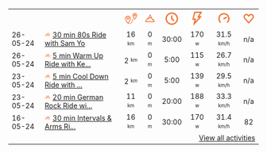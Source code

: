 <table>
    <tr>
        <th></th>
        <th></th>
        <th align="center"><img src="https://raw.githubusercontent.com/robiningelbrecht/strava-activities/master/public/distance.svg" width="30" alt="distance" title="distance"/></th>
        <th align="center"><img src="https://raw.githubusercontent.com/robiningelbrecht/strava-activities/master/public/elevation.svg" width="30" alt="elevation" title="elevation"/></th>
        <th align="center"><img src="https://raw.githubusercontent.com/robiningelbrecht/strava-activities/master/public/time.svg" width="30" alt="time" title="time"/></th>
        <th align="center"><img src="https://raw.githubusercontent.com/robiningelbrecht/strava-activities/master/public/average-watt.svg" width="30" alt="average watts" title="average watts"/></th>
        <th align="center"><img src="https://raw.githubusercontent.com/robiningelbrecht/strava-activities/master/public/average-speed.svg" width="30" alt="average speed" title="average speed"/></th>
        <th align="center"><img src="https://raw.githubusercontent.com/robiningelbrecht/strava-activities/master/public/heart-rate.svg" width="30" alt="average heart rate" title="average heart rate"/></th>
    </tr>
            <tr>
            <td>26-05-24</td>
            <td>
                <img src="https://raw.githubusercontent.com/robiningelbrecht/strava-activities/master/public/activity-ride.svg" width="12" alt="30 min 80s Ride with Sam Yo" title="30 min 80s Ride with Sam Yo"/>
<a href="https://www.strava.com/activities/11499815753" title="Kcal: 412 | Gear: None ">30 min 80s Ride with Sam Yo</a>
            </td>
            <td align="center">16 <sup><sub>km</sub></sup></td>
            <td align="center">0 <sup><sub>m</sub></sup></td>
            <td align="center">30:00</td>
            <td align="center">170 <sup><sub>w</sub></sup></td>
            <td align="center">31.5 <sup><sub>km/h</sub></sup></td>
            <td align="center">n/a</td>
        </tr>
            <tr>
            <td>26-05-24</td>
            <td>
                <img src="https://raw.githubusercontent.com/robiningelbrecht/strava-activities/master/public/activity-ride.svg" width="12" alt="5 min Warm Up Ride with Kendall Toole" title="5 min Warm Up Ride with Kendall Toole"/>
<a href="https://www.strava.com/activities/11499522389" title="Kcal: 46 | Gear: None ">5 min Warm Up Ride with Ke...</a>
            </td>
            <td align="center">2 <sup><sub>km</sub></sup></td>
            <td align="center">0 <sup><sub>m</sub></sup></td>
            <td align="center">5:00</td>
            <td align="center">115 <sup><sub>w</sub></sup></td>
            <td align="center">26.7 <sup><sub>km/h</sub></sup></td>
            <td align="center">n/a</td>
        </tr>
            <tr>
            <td>23-05-24</td>
            <td>
                <img src="https://raw.githubusercontent.com/robiningelbrecht/strava-activities/master/public/activity-ride.svg" width="12" alt="5 min Cool Down Ride with Charlotte Weidenbach" title="5 min Cool Down Ride with Charlotte Weidenbach"/>
<a href="https://www.strava.com/activities/11481831047" title="Kcal: 56 | Gear: None ">5 min Cool Down Ride with ...</a>
            </td>
            <td align="center">2 <sup><sub>km</sub></sup></td>
            <td align="center">0 <sup><sub>m</sub></sup></td>
            <td align="center">5:00</td>
            <td align="center">139 <sup><sub>w</sub></sup></td>
            <td align="center">29.5 <sup><sub>km/h</sub></sup></td>
            <td align="center">n/a</td>
        </tr>
            <tr>
            <td>23-05-24</td>
            <td>
                <img src="https://raw.githubusercontent.com/robiningelbrecht/strava-activities/master/public/activity-ride.svg" width="12" alt="20 min German Rock Ride with Charlotte Weidenbach" title="20 min German Rock Ride with Charlotte Weidenbach"/>
<a href="https://www.strava.com/activities/11481778491" title="Kcal: 305 | Gear: None ">20 min German Rock Ride wi...</a>
            </td>
            <td align="center">11 <sup><sub>km</sub></sup></td>
            <td align="center">0 <sup><sub>m</sub></sup></td>
            <td align="center">20:00</td>
            <td align="center">188 <sup><sub>w</sub></sup></td>
            <td align="center">33.3 <sup><sub>km/h</sub></sup></td>
            <td align="center">n/a</td>
        </tr>
            <tr>
            <td>16-05-24</td>
            <td>
                <img src="https://raw.githubusercontent.com/robiningelbrecht/strava-activities/master/public/activity-ride.svg" width="12" alt="30 min Intervals &amp; Arms Ride with Cody Rigsby" title="30 min Intervals &amp; Arms Ride with Cody Rigsby"/>
<a href="https://www.strava.com/activities/11427480302" title="Kcal: 355 | Gear: None ">30 min Intervals &amp; Arms Ri...</a>
            </td>
            <td align="center">16 <sup><sub>km</sub></sup></td>
            <td align="center">0 <sup><sub>m</sub></sup></td>
            <td align="center">30:00</td>
            <td align="center">170 <sup><sub>w</sub></sup></td>
            <td align="center">31.4 <sup><sub>km/h</sub></sup></td>
            <td align="center">82</td>
        </tr>
                <tr>
            <td colspan="8" align="right"><a href="https://github.com/robiningelbrecht/strava-activities#activities">View all activities</a></td>
        </tr>
    </table>

